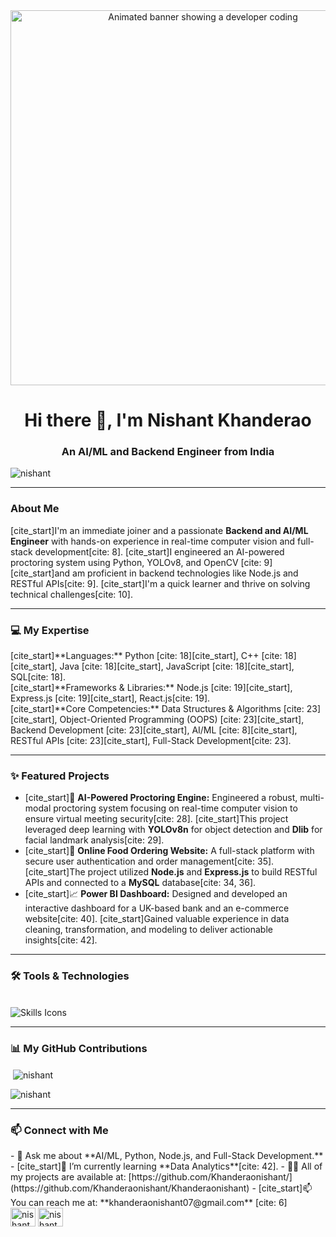 <div align="center">
  <img src="https://media.giphy.com/media/Qv1w2yXhS8iFvWv5/giphy.gif" width="600" alt="Animated banner showing a developer coding">
  <br>
  <h1>Hi there 👋, I'm Nishant Khanderao</h1>
  <h3>An AI/ML and Backend Engineer from India</h3>
</div>

<p align="left"> <img src="https://komarev.com/ghpvc/?username=Khanderaonishant&label=Profile%20views&color=0e75b6&style=flat" alt="nishant" /> </p>

---

### About Me
[cite_start]I'm an immediate joiner and a passionate **Backend and AI/ML Engineer** with hands-on experience in real-time computer vision and full-stack development[cite: 8]. [cite_start]I engineered an AI-powered proctoring system using Python, YOLOv8, and OpenCV [cite: 9] [cite_start]and am proficient in backend technologies like Node.js and RESTful APIs[cite: 9]. [cite_start]I'm a quick learner and thrive on solving technical challenges[cite: 10].

---

### 💻 My Expertise
<p align="left">
  [cite_start]**Languages:** Python [cite: 18][cite_start], C++ [cite: 18][cite_start], Java [cite: 18][cite_start], JavaScript [cite: 18][cite_start], SQL[cite: 18].
  <br>
  [cite_start]**Frameworks & Libraries:** Node.js [cite: 19][cite_start], Express.js [cite: 19][cite_start], React.js[cite: 19].
  <br>
  [cite_start]**Core Competencies:** Data Structures & Algorithms [cite: 23][cite_start], Object-Oriented Programming (OOPS) [cite: 23][cite_start], Backend Development [cite: 23][cite_start], AI/ML [cite: 8][cite_start], RESTful APIs [cite: 23][cite_start], Full-Stack Development[cite: 23].
</p>

---

### ✨ Featured Projects
- [cite_start]🤖 **AI-Powered Proctoring Engine:** Engineered a robust, multi-modal proctoring system focusing on real-time computer vision to ensure virtual meeting security[cite: 28]. [cite_start]This project leveraged deep learning with **YOLOv8n** for object detection and **Dlib** for facial landmark analysis[cite: 29].
- [cite_start]🍔 **Online Food Ordering Website:** A full-stack platform with secure user authentication and order management[cite: 35]. [cite_start]The project utilized **Node.js** and **Express.js** to build RESTful APIs and connected to a **MySQL** database[cite: 34, 36].
- [cite_start]📈 **Power BI Dashboard:** Designed and developed an interactive dashboard for a UK-based bank and an e-commerce website[cite: 40]. [cite_start]Gained valuable experience in data cleaning, transformation, and modeling to deliver actionable insights[cite: 42].

---

### 🛠️ Tools & Technologies
<p align="left">
  <br>
  <img src="https://skillicons.dev/icons?i=python,cpp,java,js,html,css,nodejs,express,react,mysql,mongodb,aws,azure,powerbi,git" alt="Skills Icons" />
</p>

---

### 📊 My GitHub Contributions
<p>&nbsp;<img align="center" src="https://github-readme-stats.vercel.app/api?username=Khanderaonishant&show_icons=true&locale=en" alt="nishant" /></p>

<p><img align="center" src="https://github-readme-streak-stats.herokuapp.com/?user=Khanderaonishant&" alt="nishant" /></p>

---

### 📫 Connect with Me
<p align="left">
- 💬 Ask me about **AI/ML, Python, Node.js, and Full-Stack Development.**
- [cite_start]🌱 I’m currently learning **Data Analytics**[cite: 42].
- 👨‍💻 All of my projects are available at: [https://github.com/Khanderaonishant/](https://github.com/Khanderaonishant/Khanderaonishant)
- [cite_start]📫 You can reach me at: **khanderaonishant07@gmail.com** [cite: 6]
<br>
<a href="https://in.linkedin.com/in/nishant-khanderao-953a99290" target="_blank"><img align="center" src="https://raw.githubusercontent.com/rahuldkjain/github-profile-readme-generator/master/src/images/icons/Social/linked-in-alt.svg" alt="nishant khanderao" height="30" width="40" /></a>
<a href="https://leetcode.com/u/nishantkhanderao143/" target="_blank"><img align="center" src="https://raw.githubusercontent.com/rahuldkjain/github-profile-readme-generator/master/src/images/icons/Social/leet-code.svg" alt="nishant" height="30" width="40" /></a>
</p>

